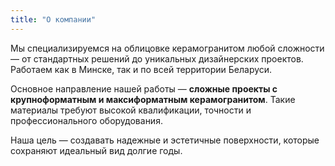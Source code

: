 ```yaml
---
title: "О компании"
---
```


Мы специализируемся на облицовке керамогранитом любой сложности — от стандартных решений до уникальных дизайнерских проектов. Работаем как в Минске, так и по всей территории Беларуси.

Основное направление нашей работы — **сложные проекты с крупноформатным и максиформатным керамогранитом**. Такие материалы требуют высокой квалификации, точности и профессионального оборудования.

Наша цель — создавать надежные и эстетичные поверхности, которые сохраняют идеальный вид долгие годы.
